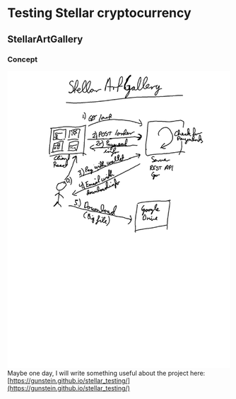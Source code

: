 # Testing Stellar cryptocurrency

## StellarArtGallery
### Concept
![Alt text](StellarArtGalleryConcept.png)
Maybe one day, I will write something useful about the project here:
[https://gunstein.github.io/stellar_testing/](https://gunstein.github.io/stellar_testing/)
